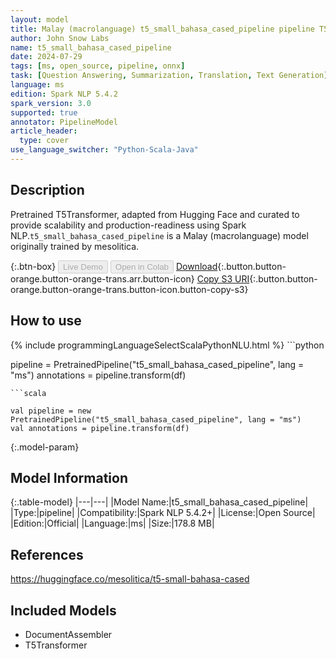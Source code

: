 ```yaml
---
layout: model
title: Malay (macrolanguage) t5_small_bahasa_cased_pipeline pipeline T5Transformer from mesolitica
author: John Snow Labs
name: t5_small_bahasa_cased_pipeline
date: 2024-07-29
tags: [ms, open_source, pipeline, onnx]
task: [Question Answering, Summarization, Translation, Text Generation]
language: ms
edition: Spark NLP 5.4.2
spark_version: 3.0
supported: true
annotator: PipelineModel
article_header:
  type: cover
use_language_switcher: "Python-Scala-Java"
---
```


## Description

Pretrained T5Transformer, adapted from Hugging Face and curated to provide scalability and production-readiness using Spark NLP.`t5_small_bahasa_cased_pipeline` is a Malay (macrolanguage) model originally trained by mesolitica.

{:.btn-box}
<button class="button button-orange" disabled>Live Demo</button>
<button class="button button-orange" disabled>Open in Colab</button>
[Download](https://s3.amazonaws.com/auxdata.johnsnowlabs.com/public/models/t5_small_bahasa_cased_pipeline_ms_5.4.2_3.0_1722272391346.zip){:.button.button-orange.button-orange-trans.arr.button-icon}
[Copy S3 URI](s3://auxdata.johnsnowlabs.com/public/models/t5_small_bahasa_cased_pipeline_ms_5.4.2_3.0_1722272391346.zip){:.button.button-orange.button-orange-trans.button-icon.button-copy-s3}

## How to use



<div class="tabs-box" markdown="1">
{% include programmingLanguageSelectScalaPythonNLU.html %}
```python

pipeline = PretrainedPipeline("t5_small_bahasa_cased_pipeline", lang = "ms")
annotations =  pipeline.transform(df)   

```
```scala

val pipeline = new PretrainedPipeline("t5_small_bahasa_cased_pipeline", lang = "ms")
val annotations = pipeline.transform(df)

```
</div>

{:.model-param}
## Model Information

{:.table-model}
|---|---|
|Model Name:|t5_small_bahasa_cased_pipeline|
|Type:|pipeline|
|Compatibility:|Spark NLP 5.4.2+|
|License:|Open Source|
|Edition:|Official|
|Language:|ms|
|Size:|178.8 MB|

## References

https://huggingface.co/mesolitica/t5-small-bahasa-cased

## Included Models

- DocumentAssembler
- T5Transformer
